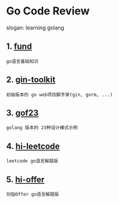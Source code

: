 # Go Code Review 
slogan: learning golang

## 1. [fund](https://github.com/TonyDoen/go_code_review/tree/master/fund) 

`go语言基础知识`

## 2. [gin-toolkit](https://github.com/TonyDoen/go_code_review/tree/master/gin-toolkit) 

`初级版本的 go web项目脚手架(gin, gorm, ...)`

## 3. [gof23](https://github.com/TonyDoen/go_code_review/tree/master/gof23) 

`golang 版本的 23种设计模式示例`

## 4. [hi-leetcode](https://github.com/TonyDoen/go_code_review/tree/master/hi-leetcode) 

`leetcode go语言解题版`

## 5. [hi-offer](https://github.com/TonyDoen/go_code_review/tree/master/hi-offer) 

`剑指Offer go语言解题版`